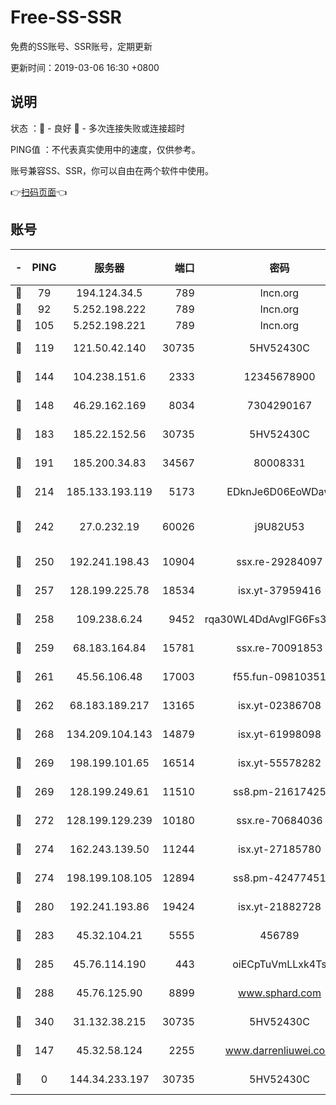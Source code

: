# Free-SS-SSR

免费的SS账号、SSR账号，定期更新

更新时间：2019-03-06 16:30 +0800

## 说明

状态     ：🙂 - 良好 🙁 - 多次连接失败或连接超时

PING值   ：不代表真实使用中的速度，仅供参考。

账号兼容SS、SSR，你可以自由在两个软件中使用。

👉[扫码页面](https://liesauer.github.io/Free-SS-SSR/)👈

## 账号

|-|PING|服务器|端口|密码|加密方式|区域|
|:----:|:----:|:-----:|-----:|:----:|:----:|:----:|
|🙂|79|194.124.34.5|789|lncn.org|rc4|JP|
|🙂|92|5.252.198.222|789|lncn.org|rc4|JP|
|🙂|105|5.252.198.221|789|lncn.org|rc4|JP|
|🙂|119|121.50.42.140|30735|5HV52430C|aes-256-cfb|JP|
|🙂|144|104.238.151.6|2333|12345678900|aes-256-cfb|JP|
|🙂|148|46.29.162.169|8034|7304290167|aes-256-cfb|RU|
|🙂|183|185.22.152.56|30735|5HV52430C|aes-256-cfb|RU|
|🙂|191|185.200.34.83|34567|80008331|aes-256-cfb|US|
|🙂|214|185.133.193.119|5173|EDknJe6D06EoWDaw|aes-256-cfb|US|
|🙂|242|27.0.232.19|60026|j9U82U53|xchacha20-ietf-poly1305|HK|
|🙂|250|192.241.198.43|10904|ssx.re-29284097|aes-256-cfb|US|
|🙂|257|128.199.225.78|18534|isx.yt-37959416|aes-256-cfb|SG|
|🙂|258|109.238.6.24|9452|rqa30WL4DdAvgIFG6Fs3znzTa|aes-256-cfb|FR|
|🙂|259|68.183.164.84|15781|ssx.re-70091853|aes-256-cfb|US|
|🙂|261|45.56.106.48|17003|f55.fun-09810351|aes-256-cfb|US|
|🙂|262|68.183.189.217|13165|isx.yt-02386708|aes-256-cfb|SG|
|🙂|268|134.209.104.143|14879|isx.yt-61998098|aes-256-cfb|SG|
|🙂|269|198.199.101.65|16514|isx.yt-55578282|aes-256-cfb|US|
|🙂|269|128.199.249.61|11510|ss8.pm-21617425|aes-256-cfb|SG|
|🙂|272|128.199.129.239|10180|ssx.re-70684036|aes-256-cfb|SG|
|🙂|274|162.243.139.50|11244|isx.yt-27185780|aes-256-cfb|US|
|🙂|274|198.199.108.105|12894|ss8.pm-42477451|aes-256-cfb|US|
|🙂|280|192.241.193.86|19424|isx.yt-21882728|aes-256-cfb|US|
|🙂|283|45.32.104.21|5555|456789|aes-256-cfb|SG|
|🙂|285|45.76.114.190|443|oiECpTuVmLLxk4Ts|aes-256-cfb|AU|
|🙂|288|45.76.125.90|8899|www.sphard.com|aes-256-cfb|JP|
|🙂|340|31.132.38.215|30735|5HV52430C|aes-256-cfb|US|
|🙂|147|45.32.58.124|2255|www.darrenliuwei.com|aes-256-cfb|JP|
|🙁|0|144.34.233.197|30735|5HV52430C|aes-256-cfb|US|

